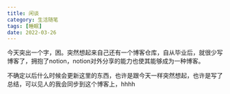 ```yaml
---
title: 闲谈
category: 生活随笔
tags: [睡眠]
date: 2022-03-26
---
```

今天突出一个字，困。突然想起来自己还有一个博客仓库，自从毕业后，就很少写博客了，拥抱了notion，notion对外分享的能力也使其能够成为一种博客。
<!-- more --> 

不确定以后什么时候会更新这里的东西，也许是跟今天一样突然想起，也许是写了总结，可以见人的我会同步到这个博客上，hhhh
